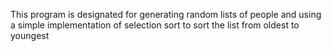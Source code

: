 This program is designated for generating random lists of people and using a simple implementation of selection sort to sort the list from oldest to youngest
